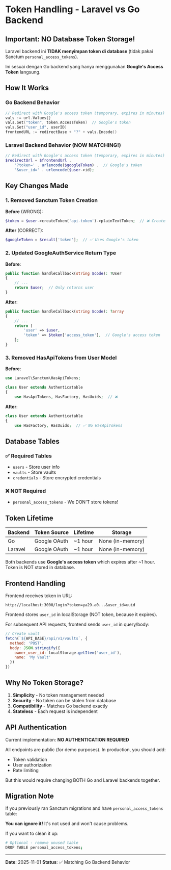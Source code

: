# Token Handling - Laravel vs Go Backend

## Important: NO Database Token Storage!

Laravel backend ini **TIDAK menyimpan token di database** (tidak pakai Sanctum `personal_access_tokens`).

Ini sesuai dengan Go backend yang hanya menggunakan **Google's Access Token** langsung.

## How It Works

### Go Backend Behavior
```go
// Redirect with Google's access token (temporary, expires in minutes)
vals := url.Values{}
vals.Set("token", token.AccessToken)  // Google's token
vals.Set("user_id", userID)
frontendURL := redirectBase + "?" + vals.Encode()
```

### Laravel Backend Behavior (NOW MATCHING!)
```php
// Redirect with Google's access token (temporary, expires in minutes)
$redirectUrl = $frontendUrl . 
    '?token=' . urlencode($googleToken) .  // Google's token
    '&user_id=' . urlencode($user->id);
```

## Key Changes Made

### 1. Removed Sanctum Token Creation
**Before** (WRONG):
```php
$token = $user->createToken('api-token')->plainTextToken;  // ❌ Creates DB token
```

**After** (CORRECT):
```php
$googleToken = $result['token'];  // ✅ Uses Google's token
```

### 2. Updated GoogleAuthService Return Type
**Before**:
```php
public function handleCallback(string $code): ?User
{
    // ...
    return $user;  // Only returns user
}
```

**After**:
```php
public function handleCallback(string $code): ?array
{
    // ...
    return [
        'user' => $user,
        'token' => $token['access_token'],  // Google's access token
    ];
}
```

### 3. Removed HasApiTokens from User Model
**Before**:
```php
use Laravel\Sanctum\HasApiTokens;

class User extends Authenticatable
{
    use HasApiTokens, HasFactory, HasUuids;  // ❌
```

**After**:
```php
class User extends Authenticatable
{
    use HasFactory, HasUuids;  // ✅ No HasApiTokens
```

## Database Tables

### ✅ Required Tables
- `users` - Store user info
- `vaults` - Store vaults
- `credentials` - Store encrypted credentials

### ❌ NOT Required
- `personal_access_tokens` - We DON'T store tokens!

## Token Lifetime

| Backend | Token Source | Lifetime | Storage |
|---------|--------------|----------|---------|
| Go | Google OAuth | ~1 hour | None (in-memory) |
| Laravel | Google OAuth | ~1 hour | None (in-memory) |

Both backends use **Google's access token** which expires after ~1 hour. Token is NOT stored in database.

## Frontend Handling

Frontend receives token in URL:
```
http://localhost:3000/login?token=ya29.a0...&user_id=uuid
```

Frontend stores `user_id` in localStorage (NOT token, because it expires).

For subsequent API requests, frontend sends `user_id` in query/body:
```javascript
// Create vault
fetch(`${API_BASE}/api/v1/vaults`, {
  method: 'POST',
  body: JSON.stringify({
    owner_user_id: localStorage.getItem('user_id'),
    name: 'My Vault'
  })
})
```

## Why No Token Storage?

1. **Simplicity** - No token management needed
2. **Security** - No token can be stolen from database
3. **Compatibility** - Matches Go backend exactly
4. **Stateless** - Each request is independent

## API Authentication

Current implementation: **NO AUTHENTICATION REQUIRED**

All endpoints are public (for demo purposes). In production, you should add:
- Token validation
- User authorization
- Rate limiting

But this would require changing BOTH Go and Laravel backends together.

## Migration Note

If you previously ran Sanctum migrations and have `personal_access_tokens` table:

**You can ignore it!** It's not used and won't cause problems.

If you want to clean it up:
```bash
# Optional - remove unused table
DROP TABLE personal_access_tokens;
```

---

**Date**: 2025-11-01
**Status**: ✅ Matching Go Backend Behavior
